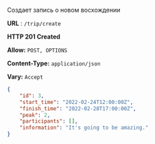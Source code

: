 Создает запись о новом восхождении

**URL** : `/trip/create`

**HTTP 201 Created**

**Allow:** `POST, OPTIONS`

**Content-Type:** `application/json`

**Vary:** `Accept`


```json
{
    "id": 3,
    "start_time": "2022-02-24T12:00:00Z",
    "finish_time": "2022-02-28T17:00:00Z",
    "peak": 2,
    "participants": [],
    "information": "It's going to be amazing."
}
```